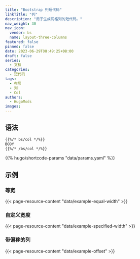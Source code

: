 ```yaml
---
title: "Bootstrap 列短代码"
linkTitle: "列"
description: "用于生成网格列的短代码。"
nav_weight: 30
nav_icon:
  vendor: bs
  name: layout-three-columns
featured: false
pinned: false
date: 2023-06-29T08:49:25+08:00
draft: false
series:
  - 文档
categories:
  - 短代码
tags:
  - 布局
  - 列
  - Col
authors:
  - HugoMods
images:
---
```


## 语法

```markdown
{{%/* bs/col */%}}
BODY
{{%/* /bs/col */%}}
```

{{% hugo/shortcode-params "data/params.yaml" %}}

## 示例

### 等宽

{{< page-resource-content "data/example-equal-width" >}}

### 自定义宽度

{{< page-resource-content "data/example-specified-width" >}}

### 带偏移的列

{{< page-resource-content "data/example-offset" >}}
